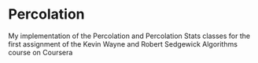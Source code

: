 # Percolation
My implementation of the Percolation and Percolation Stats classes for the first assignment of the Kevin Wayne and Robert Sedgewick Algorithms course on Coursera
